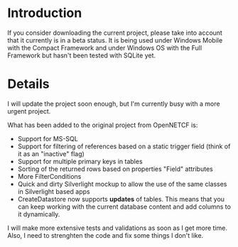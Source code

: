 # Introduction #

If you consider downloading the current project, please take into account that it currently is in a beta status. It is being used under Windows Mobile with the Compact Framework and under Windows OS with the Full Framework but hasn't been tested with SQLite yet.


# Details #

I will update the project soon enough, but I'm currently busy with a more urgent project.

What has been added to the original project from OpenNETCF is:
  * Support for MS-SQL
  * Support for filtering of references based on a static trigger field (think of it as an "inactive" flag)
  * Support for multiple primary keys in tables
  * Sorting of the returned rows based on properties "Field" attributes
  * More FilterConditions
  * Quick and dirty Silverlight mockup to allow the use of the same classes in Silverlight based apps
  * CreateDatastore now supports **updates** of tables. This means that you can keep working with the current database content and add columns to it dynamically.

I will make more extensive tests and validations as soon as I get more time. Also, I need to strenghten the code and fix some things I don't like.